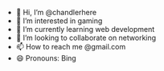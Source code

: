 - 👋 Hi, I’m @chandlerhere
- 👀 I’m interested in gaming
- 🌱 I’m currently learning web development
- 💞️ I’m looking to collaborate on networking
- 📫 How to reach me @gmail.com
- 😄 Pronouns: Bing

<!---
chandlerhere/chandlerhere is a ✨ special ✨ repository because its `README.md` (this file) appears on your GitHub profile.
You can click the Preview link to take a look at your changes.
--->
